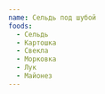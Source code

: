 ```yaml
---
name: Сельдь под шубой
foods:
  - Сельдь
  - Картошка
  - Свекла
  - Морковка
  - Лук
  - Майонез
---
```

